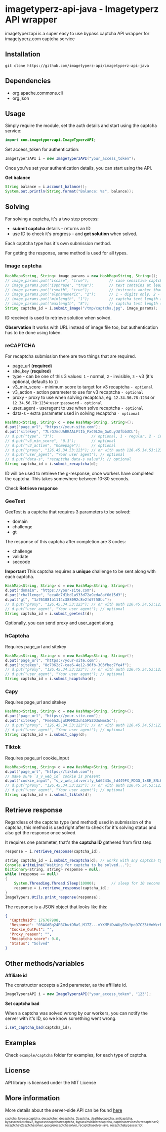 imagetyperz-api-java - Imagetyperz API wrapper
=========================================

imagetyperzapi is a super easy to use bypass captcha API wrapper for imagetyperz.com captcha service

## Installation

    git clone https://github.com/imagetyperz-api/imagetyperz-api-java

## Dependencies

- org.apache.commons.cli
- org.json

## Usage

Simply require the module, set the auth details and start using the captcha service:

``` java
import com.imagetyperzapi.ImageTyperzAPI;
```

Set access_token for authentication:

``` java
ImageTyperzAPI i = new ImageTyperzAPI("your_access_token");
```

Once you've set your authentication details, you can start using the API.

**Get balance**

``` java
String balance = i.account_balance();
System.out.println(String.format("Balance: %s", balance));
```

## Solving

For solving a captcha, it's a two step process:

- **submit captcha** details - returns an ID
- use ID to check it's progress - and **get solution** when solved.

Each captcha type has it's own submission method.

For getting the response, same method is used for all types.


### Image captcha

``` java
HashMap<String, String> image_params = new HashMap<String, String>();
// image_params.put("iscase", "true");         // case sensitive captcha
// image_params.put("isphrase", "true");       // text contains at least one space (phrase)
// image_params.put("ismath", "true");         // instructs worker that a math captcha has to be solved
// image_params.put("alphanumeric", "2");      // 1 - digits only, 2 - letters only
// image_params.put("minlength", "1");         // captcha text length (minimum)
// image_params.put("maxlength", "8");         // captcha text length (maximum)
String captcha_id = i.submit_image("/tmp/captcha.jpg", image_params);
```

ID received is used to retrieve solution when solved.

**Observation**
It works with URL instead of image file too, but authentication has to be done using token.

### reCAPTCHA

For recaptcha submission there are two things that are required.

- page_url (**required**)
- site_key (**required**)
- type - can be one of this 3 values: `1` - normal, `2` - invisible, `3` - v3 (it's optional, defaults to `1`)
- v3_min_score - minimum score to target for v3 recaptcha `- optional`
- v3_action - action parameter to use for v3 recaptcha `- optional`
- proxy - proxy to use when solving recaptcha, eg. `12.34.56.78:1234` or `12.34.56.78:1234:user:password` `- optional`
- user_agent - useragent to use when solve recaptcha `- optional` 
- data-s - extra parameter used in solving recaptcha `- optional`

``` java
HashMap<String, String> d = new HashMap<String, String>();
d.put("page_url", "https://your-site.com");
d.put("sitekey", "7LrGJmcUABBAALFtIb_FxC0LXm_GwOLyJAfbbUCL");
// d.put("type", "3");                 // optional, 1 - regular, 2 - invisible, 3 - v3, defaults to 1
// d.put("v3_min_score", "0.1");       // optional
// d.put("v3_action", "homepage");     // optional
// d.put("proxy", "126.45.34.53:123"); // or with auth 126.45.34.53:123:user:pass - optional
// d.put("user_agent", "Your user agent"); // optional
// d.put("data-s", "recaptcha data-s value"); // optional
String captcha_id = i.submit_recaptcha(d);
```

ID will be used to retrieve the g-response, once workers have 
completed the captcha. This takes somewhere between 10-80 seconds. 

Check **Retrieve response** 

### GeeTest

GeeTest is a captcha that requires 3 parameters to be solved:

- domain
- challenge
- gt

The response of this captcha after completion are 3 codes:

- challenge
- validate
- seccode

**Important**
This captcha requires a **unique** challenge to be sent along with each captcha.

```java
HashMap<String, String> d = new HashMap<String, String>();
d.put("domain", "https://your-site.com");
d.put("challenge", "eea8d7d1bd1a933d72a9eda8af6d15d3");
d.put("gt", "1a761081b1114c388092c8e2fd7f58bc");
// d.put("proxy", "126.45.34.53:123"); // or with auth 126.45.34.53:123:user:pass - optional
// d.put("user_agent", "Your user agent"); // optional
String captcha_id = i.submit_geetest(d);
```

Optionally, you can send proxy and user_agent along.

### hCaptcha

Requires page_url and sitekey

```java
HashMap<String, String> d = new HashMap<String, String>();
d.put("page_url", "https://your-site.com");
d.put("sitekey", "8c7062c7-cae6-4e12-96fb-303fbec7fe4f");
// d.put("proxy", "126.45.34.53:123"); // or with auth 126.45.34.53:123:user:pass - optional
// d.put("user_agent", "Your user agent"); // optional
String captcha_id = i.submit_hcaptcha(d);
```

### Capy

Requires page_url and sitekey

```java
HashMap<String, String> d = new HashMap<String, String>();
d.put("page_url", "https://your-site.com");
d.put("sitekey", "Fme6hZLjuCRMMC3uh15F52D3uNms5c");
// d.put("proxy", "126.45.34.53:123"); // or with auth 126.45.34.53:123:user:pass - optional
// d.put("user_agent", "Your user agent"); // optional
String captcha_id = i.submit_capy(d);
```

### Tiktok

Requires page_url cookie_input

```java
HashMap<String, String> d = new HashMap<String, String>();
d.put("page_url", "https://tiktok.com");
// make sure `s_v_web_id` cookie is present
d.put("cookie_input", "s_v_web_id:verify_kd6243o_fd449FX_FDGG_1x8E_8NiQ_fgrg9FEIJ3f;tt_webid:612465623570154;tt_webid_v2:7679206562717014313;SLARDAR_WEB_ID:d0314f-ce16-5e16-a066-71f19df1545f;");
// d.put("proxy", "126.45.34.53:123"); // or with auth 126.45.34.53:123:user:pass - optional
// d.put("user_agent", "Your user agent"); // optional
String captcha_id = i.submit_tiktok(d);
```

## Retrieve response

Regardless of the captcha type (and method) used in submission of the captcha, this method is used
right after to check for it's solving status and also get the response once solved.

It requires one parameter, that's the **captcha ID** gathered from first step.

```java
response = i.retrieve_response(captcha_id);
```

```java
string captcha_id = i.submit_recaptcha(d); // works with any captcha type submitted
Console.WriteLine("Waiting for captcha to be solved...");
Dictionary<string, string> response = null;
while (response == null)
{
    System.Threading.Thread.Sleep(10000);       // sleep for 10 secons before checking for response
    response = i.retrieve_response(captcha_id);
}
ImageTypers.Utils.print_response(response);
```

The response is a JSON object that looks like this:

```json
{
  "CaptchaId": 176707908, 
  "Response": "03AGdBq24PBCbwiDRaS_MJ7Z...mYXMPiDwWUyEOsYpo97CZ3tVmWzrB", 
  "Cookie_OutPut": "", 
  "Proxy_reason": "", 
  "Recaptcha score": 0.0, 
  "Status": "Solved"
}
```

## Other methods/variables

**Affiliate id**

The constructor accepts a 2nd parameter, as the affiliate id. 

``` java
ImageTyperzAPI i = new ImageTyperzAPI("your_access_token", "123");
```

**Set captcha bad**

When a captcha was solved wrong by our workers, you can notify the server with it's ID,
so we know something went wrong.

``` java
i.set_captcha_bad(captcha_id);
```

## Examples

Check `example/captcha` folder for examples, for each type of captcha.

## License

API library is licensed under the MIT License

## More information

More details about the server-side API can be found [here](http://imagetyperz.com)

<sup><sub>captcha, bypasscaptcha, decaptcher, decaptcha, 2captcha, deathbycaptcha, anticaptcha, 
bypassrecaptchav2, bypassnocaptcharecaptcha, bypassinvisiblerecaptcha, captchaservicesforrecaptchav2, 
recaptchav2captchasolver, googlerecaptchasolver, recaptchasolver-java, recaptchabypassscript</sup></sub>

